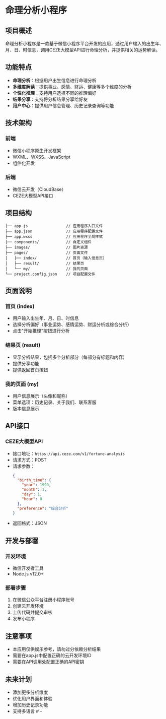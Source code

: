 # 命理分析小程序

## 项目概述

命理分析小程序是一款基于微信小程序平台开发的应用，通过用户输入的出生年、月、日、时信息，调用CEZE大模型API进行命理分析，并提供相关的运势解读。

## 功能特点

- **命理分析**：根据用户出生信息进行命理分析
- **多维度解读**：提供事业、感情、财运、健康等多个维度的分析
- **个性化推理**：支持用户选择不同的推理偏好
- **结果分享**：支持将分析结果分享给好友
- **用户中心**：提供用户信息管理、历史记录查询等功能

## 技术架构

### 前端

- 微信小程序原生开发框架
- WXML、WXSS、JavaScript
- 组件化开发

### 后端

- 微信云开发（CloudBase）
- CEZE大模型API接口

## 项目结构

```
├── app.js                 // 应用程序入口文件
├── app.json               // 应用程序配置文件
├── app.wxss               // 应用程序全局样式
├── components/            // 自定义组件
├── images/                // 图片资源
├── pages/                 // 页面文件
│   ├── index/             // 首页（输入信息页）
│   ├── result/            // 结果页
│   └── my/                // 我的页面
└── project.config.json    // 项目配置文件
```

## 页面说明

### 首页 (index)

- 用户输入出生年、月、日、时信息
- 选择分析偏好（事业运势、感情运势、财运分析或综合分析）
- 点击"开始推理"按钮进行分析

### 结果页 (result)

- 显示分析结果，包括多个分析部分（每部分有标题和内容）
- 提供分享功能
- 提供返回首页按钮

### 我的页面 (my)

- 用户信息展示（头像和昵称）
- 菜单选项：历史记录、关于我们、联系客服
- 版本信息展示

## API接口

### CEZE大模型API

- 接口地址：`https://api.ceze.com/v1/fortune-analysis`
- 请求方式：POST
- 请求参数：
  ```json
  {
    "birth_time": {
      "year": 1990,
      "month": 1,
      "day": 1,
      "hour": 0
    },
    "preference": "综合分析"
  }
  ```
- 返回格式：JSON

## 开发与部署

### 开发环境

- 微信开发者工具
- Node.js v12.0+

### 部署步骤

1. 在微信公众平台注册小程序账号
2. 创建云开发环境
3. 上传代码并提交审核
4. 发布小程序

## 注意事项

- 本应用仅供娱乐参考，请勿过分依赖分析结果
- 需要在app.js中配置正确的云开发环境ID
- 需要在API调用处配置正确的API密钥

## 未来计划

- 添加更多分析维度
- 优化用户界面和体验
- 增加历史记录功能
- 支持多语言
#   -  
 
